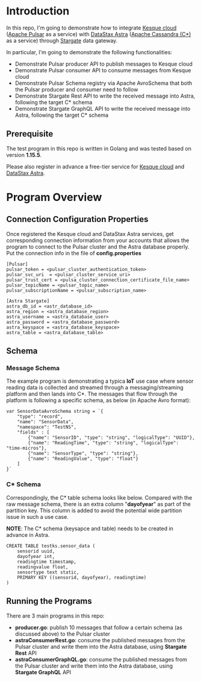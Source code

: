 # Introduction

In this repo, I'm going to demonstrate how to integrate [Kesque cloud](https://kesque.com/) ([Apache Pulsar](https://pulsar.apache.org/) as a service) with [DataStax Astra](https://astra.datastax.com/) ([Apache Cassandra (C*)](https://cassandra.apache.org/) as a service) through [Stargate](https://stargate.io/) data gateway. 

In particular, I'm going to demonstrate the following functionalities:

* Demonstrate Pulsar producer API to publish messages to Kesque cloud
* Demonstrate Pulsar consumer API to consume messages from Kesque cloud 
* Demonstrate Pulsar Schema registry via Apache AvroSchema that both the Pulsar producer and consumer need to follow
* Demonstrate Stargate Rest API to write the received message into Astra, following the target C* schema
* Demonstrate Stargate GraphQL API to write the received message into Astra, following the target C* schema

## Prerequisite

The test program in this repo is written in Golang and was tested based on version **1.15.5**.

Please also register in advance a free-tier service for [Kesque cloud](https://kesque.com/) and [DataStax Astra](https://astra.datastax.com/).

# Program Overview

## Connection Configuration Properties

Once registered the Kesque cloud and DataStax Astra services, get corresponding connection information from your accounts that allows the program to connect to the Pulsar cluster and the Astra database properly. Put the connection info in the file of **config.properties**

```
[Pulsar]
pulsar_token = <pulsar_cluster_authentication_token>
pulsar_svc_uri  = <pulsar_cluster_service_uri>
pulsar_trust_cert = <pulsa_cluster_connection_certificate_file_name>
pulsar_topicName = <pulsar_topic_name>
pulsar_subscriptionName = <pulsar_subscription_name>

[Astra Stargate]
astra_db_id = <astr_database_id>
astra_region = <astra_database_region>
astra_username = <astra_database_user>
astra_password = <astra_database_password>
astra_keyspace = <astra_database_keyspace>
astra_table = <astra_database_table>
```

## Schema

### Message Schema

The example program is demonstrating a typica **IoT** use case where sensor reading data is collected and streamed through a messaging/streaming platform and then lands into C*. The messages that flow through the platform is following a specific schema, as below (in Apache Avro format):

```
var SensorDataAvroSchema string = `{
	"type": "record",
	"name": "SensorData",
	"namespace": "TestNS",
	"fields" : [
		{"name": "SensorID", "type": "string", "logicalType": "UUID"},
		{"name": "ReadingTime", "type": "string", "logicalType": "time-micros"},
		{"name": "SensorType", "type": "string"},
		{"name": "ReadingValue", "type": "float"}
	]
}`
```

### C* Schema

Correspondingly, the C* table schema looks like below. Compared with the raw message schema, there is an extra column "**dayofyear**" as part of the partition key. This column is added to avoid the potential wide partition issue in such a use case.

**NOTE**: The C* schema (keysapce and table) needs to be created in advance in Astra.

```
CREATE TABLE testks.sensor_data (
    sensorid uuid,
    dayofyear int,
    readingtime timestamp,
    readingvalue float,
    sensortype text static,
    PRIMARY KEY ((sensorid, dayofyear), readingtime)
)
```

## Running the Programs

There are 3 main programs in this repo:

* **producer.go**: publish 10 messages that follow a certain schema (as discussed above) to the Pulsar cluster
* **astraConsumerRest.go**: consume the published messages from the Pulsar cluster and write them into the Astra database, using **Stargate Rest** API
* **astraConsumerGraphQL.go**: consume the published messages from the Pulsar cluster and write them into the Astra database, using **Stargate GraphQL** API